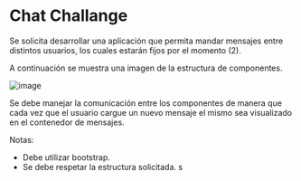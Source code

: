 # Chat Challange

Se solicita desarrollar una aplicación que permita mandar mensajes entre distintos usuarios, los cuales estarán fijos por el momento (2).

A continuación se muestra una imagen de la estructura de componentes. 

![image](https://github.com/fpiemontesi/utn-dabd-chat/assets/32469880/71797b6a-b791-46b8-9837-9cb29406e12d)

Se debe manejar la comunicación entre los componentes de manera que cada vez que el usuario cargue un nuevo mensaje el mismo sea visualizado en el contenedor de mensajes.

Notas:
- Debe utilizar bootstrap.
- Se debe respetar la estructura solicitada.
s
